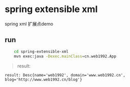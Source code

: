 # spring extensible xml

spring xml 扩展点demo 

## run

```sh
    cd spring-extensible-xml
    mvn exec:java -Dexec.mainClass=cn.web1992.App
```

> result:

```log
result: Desc{name='web1992', domain='www.web1992.cn', blog='http://www.web1992.cn/blog'}
```
